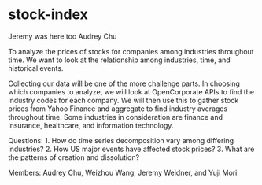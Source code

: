 # stock-index
Jeremy was here too
Audrey Chu

To analyze the prices of stocks for companies among industries throughout time. We want to look at the relationship among industries, time, and historical events.

Collecting our data will be one of the more challenge parts. In choosing which companies to analyze, we will look at OpenCorporate APIs to find the industry codes for each company. We will then use this to gather stock prices from Yahoo Finance and aggregate to find industry averages throughout time. Some industries in consideration are finance and insurance, healthcare, and information technology.

Questions: 1. How do time series decomposition vary among differing industries? 2. How US major events have affected stock prices? 3. What are the patterns of creation and dissolution?

Members: Audrey Chu, Weizhou Wang, Jeremy Weidner, and Yuji Mori
